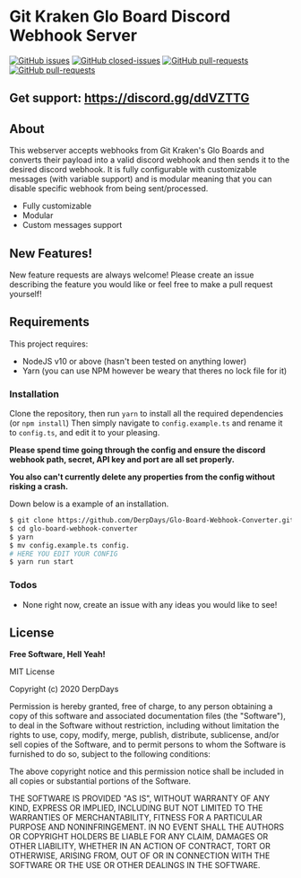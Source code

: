 # Git Kraken Glo Board Discord Webhook Server

[![GitHub issues](https://img.shields.io/github/issues/DerpDays/Glo-Board-Webhook-Converter.svg?style=for-the-badge)](https://GitHub.com/DerpDays/Glo-Board-Webhook-Converter/issues/)
[![GitHub closed-issues](https://img.shields.io/github/issues-closed/DerpDays/Glo-Board-Webhook-Converter.svg?style=for-the-badge)](https://GitHub.com/DerpDays/Glo-Board-Webhook-Converter/issues/)
[![GitHub pull-requests](https://img.shields.io/github/issues-pr/DerpDays/Glo-Board-Webhook-Converter.svg?style=for-the-badge)](https://GitHub.com/DerpDays/Glo-Board-Webhook-Converter/pull/)
[![GitHub pull-requests](https://img.shields.io/github/issues-pr-closed/DerpDays/Glo-Board-Webhook-Converter.svg?style=for-the-badge)](https://GitHub.com/DerpDays/Glo-Board-Webhook-Converter/pull/)

## Get support: https://discord.gg/ddVZTTG

## About

This webserver accepts webhooks from Git Kraken's Glo Boards and converts their payload into a valid discord webhook and then sends it to the desired discord webhook.
It is fully configurable with customizable messages (with variable support) and is modular meaning that you can disable specific webhook from being sent/processed.

  - Fully customizable
  - Modular
  - Custom messages support

## New Features!
New feature requests are always welcome! Please create an issue describing the feature you would like or feel free to make a pull request yourself!

## Requirements
This project requires:
- NodeJS v10 or above (hasn't been tested on anything lower)
- Yarn (you can use NPM however be weary that theres no lock file for it)

### Installation

Clone the repository, then run `yarn` to install all the required dependencies (or `npm install`)
Then simply navigate to `config.example.ts` and rename it to `config.ts`, and edit it to your pleasing.

**Please spend time going through the config and ensure the discord webhook path, secret, API key and port are all set properly.**

**You also can't currently delete any properties from the config without risking a crash.**

Down below is a example of an installation.

```sh
$ git clone https://github.com/DerpDays/Glo-Board-Webhook-Converter.git glo-board-webhook-converter
$ cd glo-board-webhook-converter
$ yarn
$ mv config.example.ts config.
# HERE YOU EDIT YOUR CONFIG
$ yarn run start
```

### Todos

 - None right now, create an issue with any ideas you would like to see!

License
----

**Free Software, Hell Yeah!**

MIT License

Copyright (c) 2020 DerpDays

Permission is hereby granted, free of charge, to any person obtaining a copy
of this software and associated documentation files (the "Software"), to deal
in the Software without restriction, including without limitation the rights
to use, copy, modify, merge, publish, distribute, sublicense, and/or sell
copies of the Software, and to permit persons to whom the Software is
furnished to do so, subject to the following conditions:

The above copyright notice and this permission notice shall be included in all
copies or substantial portions of the Software.

THE SOFTWARE IS PROVIDED "AS IS", WITHOUT WARRANTY OF ANY KIND, EXPRESS OR
IMPLIED, INCLUDING BUT NOT LIMITED TO THE WARRANTIES OF MERCHANTABILITY,
FITNESS FOR A PARTICULAR PURPOSE AND NONINFRINGEMENT. IN NO EVENT SHALL THE
AUTHORS OR COPYRIGHT HOLDERS BE LIABLE FOR ANY CLAIM, DAMAGES OR OTHER
LIABILITY, WHETHER IN AN ACTION OF CONTRACT, TORT OR OTHERWISE, ARISING FROM,
OUT OF OR IN CONNECTION WITH THE SOFTWARE OR THE USE OR OTHER DEALINGS IN THE
SOFTWARE.


